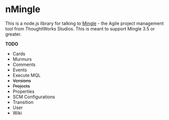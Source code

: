 nMingle
===========

This is a node.js library for talking to [Mingle](http://www.thoughtworks-studios.com/mingle-agile-project-management) - the Agile project management tool from ThoughtWorks Studios.
This is meant to support Mingle 3.5 or greater.


__TODO__

* Cards
* Murmurs
* Comments
* Events
* Execute MQL
* ~~Versions~~
* ~~Projects~~
* Properties
* SCM Configurations
* Transition
* User
* Wiki


